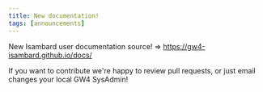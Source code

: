 ```yaml
---
title: New documentation!
tags: [announcements]
---
```


New Isambard user documentation source! => <https://gw4-isambard.github.io/docs/>

If you want to contribute we're happy to review pull requests, or just email changes your local GW4 SysAdmin!
